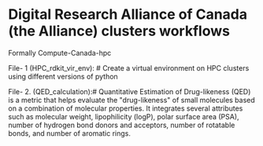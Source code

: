 # Digital Research Alliance of Canada (the Alliance) clusters workflows
Formally Compute-Canada-hpc

File- 1 (HPC_rdkit_vir_env): # Create a virtual environment on HPC clusters using different versions of python

File- 2. (QED_calculation):# Quantitative Estimation of Drug-likeness (QED) is a metric that helps evaluate the "drug-likeness" of small molecules based on a combination of molecular properties. 
It integrates several attributes such as molecular weight, lipophilicity (logP), polar surface area (PSA), number of hydrogen bond donors and acceptors, number of rotatable bonds, and number of aromatic rings.
